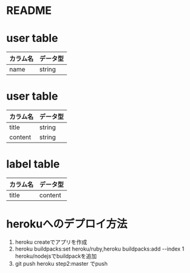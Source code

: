 # README

# user table

|カラム名|データ型|
| ----- | ------ |
|name|string|

# user table

|カラム名|データ型|
| ----- | ------ |
|title|string|
|content|string|

# label table

|カラム名|データ型|
| ----- | ------ |
|title|content| 

# herokuへのデプロイ方法
1. heroku createでアプリを作成
2. heroku buildpacks:set heroku/ruby,heroku buildpacks:add --index 1 heroku/nodejsでbuildpackを追加
3. git push heroku step2:master でpush